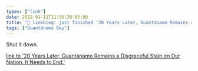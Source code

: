 ```yaml
---
types: ["link"]
date: 2022-01-11T11:56:38-05:00
title: "🔗 linkblog: just finished '20 Years Later, Guantánamo Remains a Disgraceful Stain on Our Nation. It Needs to End.'"
tags: ["Guantánamo Bay"]
---
```

Shut it down.
 
[link to '20 Years Later, Guantánamo Remains a Disgraceful Stain on Our Nation. It Needs to End.'](https://www.aclu.org/news/human-rights/20-years-later-guantanamo-remains-a-disgraceful-stain-on-our-nation-it-needs-to-end)
